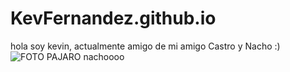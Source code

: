 # KevFernandez.github.io

hola soy kevin, actualmente amigo de mi amigo Castro y Nacho :)
![FOTO PAJARO](https://github.com/user-attachments/assets/28f635f5-183f-44dc-b1d4-79ef9f10bab6)
nachoooo

